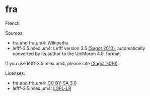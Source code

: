 # fra


French


Sources: 
- fra and fra.um4: Wikipedia
- lefff-3.5.mlex.um4: Lefff version 3.5 [(Sagot 2010)](https://aclanthology.org/L10-1487/), automatically converted by its author to the UniMorph 4.0. format.

If you use lefff-3.5.mlex.um4, please cite [(Sagot 2010)](https://aclanthology.org/L10-1487/).


Licenses:
- fra and fra.um4: [CC BY-SA 3.0](https://creativecommons.org/licenses/by-sa/3.0/)
- lefff-3.5.mlex.um4: [LGPL-LR](https://spdx.org/licenses/LGPLLR.html)

